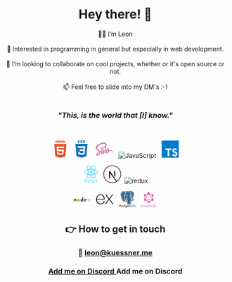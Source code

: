 <div align="center"><h1>Hey there! 👋</h1></div>
<div align="center">👨‍💻 I’m Leon</div>&nbsp;
<div align="center">👀 Interested in programming in general but especially in web development.</div>&nbsp;
<div align="center">💞️ I’m looking to collaborate on cool projects, whether or it's open source or not.</div>&nbsp;
<div align="center">📫 Feel free to slide into my DM's :-)</div>&nbsp;
<div align="center"><h3><i>"This, is the world that [I] know."</i></h3></div>&nbsp;
<p align="center" dir="auto">  <img src="https://raw.githubusercontent.com/devicons/devicon/master/icons/html5/html5-plain-wordmark.svg" alt="html5" width="40" height="40" style="max-width: 100%;">&nbsp;  <img src="https://raw.githubusercontent.com/devicons/devicon/master/icons/css3/css3-plain-wordmark.svg" alt="css3" width="40" height="40" style="max-width: 100%;"> &nbsp; <img src="https://raw.githubusercontent.com/devicons/devicon/master/icons/sass/sass-original.svg" alt="css3" width="40" height="40" style="max-width: 100%;"> &nbsp;
<img src="https://camo.githubusercontent.com/7749a2014cc8da219d6b6ec5dac78c2cce719ce9499e2cdccd1482932779c08a/68747470733a2f2f69636f6e67722e616d2f64657669636f6e2f6a6176617363726970742d6f726967696e616c2e7376673f73697a653d343026636f6c6f723d63757272656e74436f6c6f72" alt="JavaScript" width="40" height="40" style="max-width: 100%;" /> &nbsp; <img src="https://raw.githubusercontent.com/devicons/devicon/master/icons/typescript/typescript-original.svg" alt="JavaScript" width="40" height="40" style="max-width: 100%;" /></p>

<p align="center" dir="auto"> <img src="https://raw.githubusercontent.com/devicons/devicon/master/icons/react/react-original-wordmark.svg" alt="react" width="40" height="40" style="max-width: 100%;" />&nbsp;
<img src="https://raw.githubusercontent.com/devicons/devicon/master/icons/nextjs/nextjs-line.svg" alt="postgresql" width="40" height="40" style="max-width: 100%;" />&nbsp;
<img src="https://raw.githubusercontent.com/yurijserrano/Github-Profile-Readme-Logos/master/frameworks/angular.svg" alt="redux" width="40" height="40" style="max-width: 100%;" /> </p>

<p align="center" dir="auto">
<img src="https://raw.githubusercontent.com/devicons/devicon/master/icons/nodejs/nodejs-original-wordmark.svg" alt="nodejs" width="40" height="40" style="max-width: 100%;">
&nbsp;
<img src="https://raw.githubusercontent.com/devicons/devicon/master/icons/express/express-original.svg" alt="express" width="40" height="40" style="max-width: 100%;">
&nbsp; <img src="https://raw.githubusercontent.com/devicons/devicon/master/icons/postgresql/postgresql-original-wordmark.svg" alt="postgresql" width="40" height="40" style="max-width: 100%;">&nbsp;
<img src="https://raw.githubusercontent.com/devicons/devicon/master/icons/graphql/graphql-plain-wordmark.svg" alt="graphql" width="40" height="40" style="max-width: 100%;"></p>

  <div align="center">
<h2 dir="auto"><g-emoji class="g-emoji" alias="love_letter" fallback-src="https://github.githubassets.com/images/icons/emoji/unicode/1f48c.png">👉</g-emoji> How to get in touch</div>

<div align="center">
<h3 dir="auto"><g-emoji class="g-emoji" alias="envelope_with_arrow" fallback-src="https://github.githubassets.com/images/icons/emoji/unicode/1f4e9.png">📩</g-emoji> <a href="mailto:leon@kuessner.me">leon@kuessner.me</a></h3>
<h3 dir="auto"><a href="https://discord.com/users/662708221416439849">Add me on Discord </a>Add me on Discord </a></h3>
</div>

